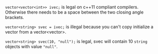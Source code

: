 `vector<vector<int>> ivec;` is legal on c++11 compliant compilers. Otherwise there needs to be a space between the two closing angle brackets.

`vector<string> svec = ivec;` is illegal because you can't copy initialize a vector<string> from a vector<vector<int>>.

`vector<string> svec(10, "null");` is legal, svec will contain 10 `string` objects with value `"null"`.
